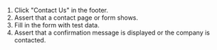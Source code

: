 1. Click "Contact Us" in the footer.
2. Assert that a contact page or form shows.
3. Fill in the form with test data.
4. Assert that a confirmation message is displayed or the company is contacted.